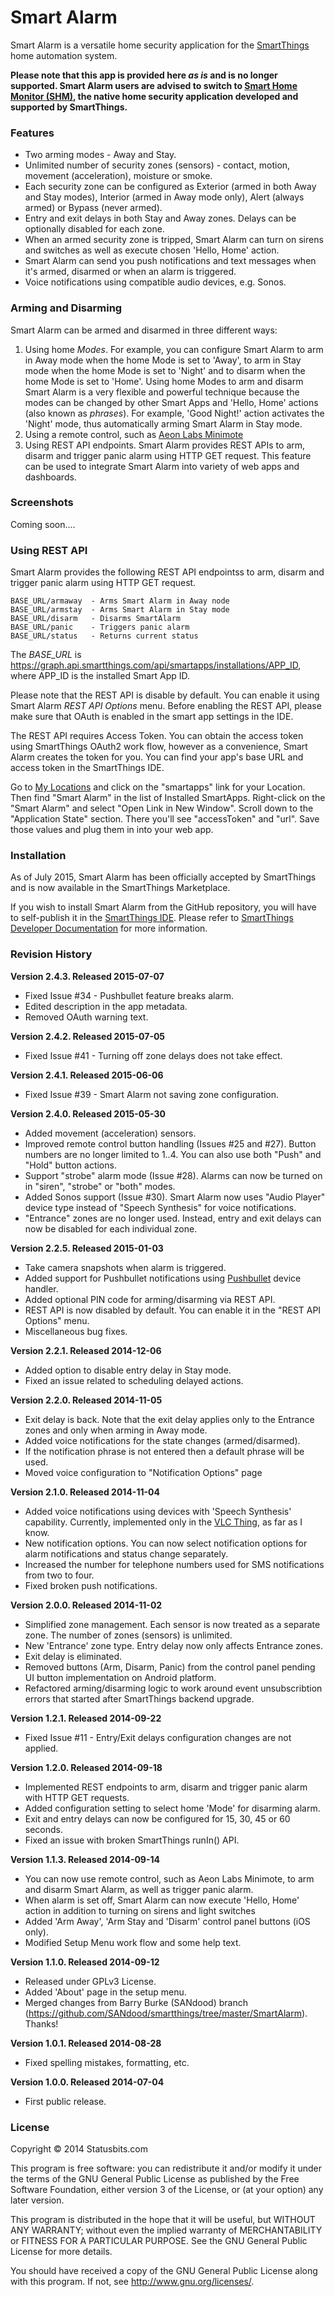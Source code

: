 # Smart Alarm

Smart Alarm is a versatile home security application for the
[SmartThings](http://www.smartthings.com) home automation system.

__Please note that this app is provided here *as is* and is no longer supported.
Smart Alarm users are advised to switch to
[Smart Home Monitor (SHM)](https://support.smartthings.com/hc/en-us/articles/205380154),
the native home security application developed and supported by SmartThings.__

### Features

* Two arming modes - Away and Stay.
* Unlimited number of security zones (sensors) - contact, motion, movement
(acceleration), moisture or smoke.
* Each security zone can be configured as Exterior (armed in both Away and
Stay modes), Interior (armed in Away mode only), Alert (always armed) or
Bypass (never armed).
* Entry and exit delays in both Stay and Away zones. Delays can be optionally
disabled for each zone.
* When an armed security zone is tripped, Smart Alarm can turn on sirens and
switches as well as execute chosen 'Hello, Home' action.
* Smart Alarm can send you push notifications and text messages when it's
armed, disarmed or when an alarm is triggered.
* Voice notifications using compatible audio devices, e.g. Sonos.


### Arming and Disarming

Smart Alarm can be armed and disarmed in three different ways:

1. Using home *Modes*. For example, you can configure Smart Alarm to arm in
Away mode when the home Mode is set to 'Away', to arm in Stay mode when the
home Mode is set to 'Night' and to disarm when the home Mode is set to 'Home'.
Using home Modes to arm and disarm Smart Alarm is a very flexible and powerful
technique because the modes can be changed by other Smart Apps and 'Hello,
Home' actions (also known as *phrases*). For example, 'Good Night!' action
activates the 'Night' mode, thus automatically arming Smart Alarm in Stay
mode.
2. Using a remote control, such as
[Aeon Labs Minimote](http://www.amazon.com/Aeon-Labs-DSA03202-v1-Minimote/dp/B00KU7ERAW)
3. Using REST API endpoints. Smart Alarm provides REST APIs to arm, disarm
and trigger panic alarm using HTTP GET request. This feature can be used to
integrate Smart Alarm into variety of web apps and dashboards.


### Screenshots

Coming soon....


### Using REST API

Smart Alarm provides the following REST API endpointss to arm, disarm and
trigger panic alarm using HTTP GET request.

    BASE_URL/armaway  - Arms Smart Alarm in Away node
    BASE_URL/armstay  - Arms Smart Alarm in Stay mode
    BASE_URL/disarm   - Disarms SmartAlarm
    BASE_URL/panic    - Triggers panic alarm
    BASE_URL/status   - Returns current status

The *BASE_URL* is https://graph.api.smartthings.com/api/smartapps/installations/APP_ID,
where APP_ID is the installed Smart App ID.

Please note that the REST API is disable by default. You can enable it using
Smart Alarm *REST API Options* menu. Before enabling the REST API, please make
sure that OAuth is enabled in the smart app settings in the IDE.

The REST API requires Access Token. You can obtain the access token using
SmartThings OAuth2 work flow, however as a convenience, Smart Alarm creates
the token for you. You can find your app's base URL and access token in the
SmartThings IDE.

Go to [My Locations](https://graph.api.smartthings.com/location/list) and
click on the "smartapps" link for your Location. Then find "Smart Alarm" in
the list of Installed SmartApps. Right-click on the "Smart Alarm" and select
"Open Link in New Window". Scroll down to the "Application State" section.
There you'll see "accessToken" and "url". Save those values and plug them in
into your web app.


### Installation

As of July 2015, Smart Alarm has been officially accepted by SmartThings and
is now available in the SmartThings Marketplace.

If you wish to install Smart Alarm from the GitHub repository, you will have
to self-publish it in the [SmartThings IDE](https://graph.api.smartthings.com).
Please refer to [SmartThings Developer Documentation](http://docs.smartthings.com/en/latest/index.html)
for more information.


### Revision History

**Version 2.4.3. Released 2015-07-07**
* Fixed Issue #34 - Pushbullet feature breaks alarm.
* Edited description in the app metadata.
* Removed OAuth warning text.

**Version 2.4.2. Released 2015-07-05**
* Fixed Issue #41 - Turning off zone delays does not take effect.

**Version 2.4.1. Released 2015-06-06**
* Fixed Issue #39 - Smart Alarm not saving zone configuration.

**Version 2.4.0. Released 2015-05-30**
* Added movement (acceleration) sensors.
* Improved remote control button handling (Issues #25 and #27). Button numbers
are no longer limited to 1..4. You can also use both "Push" and "Hold" button
actions.
* Support "strobe" alarm mode (Issue #28). Alarms can now be turned on in
"siren", "strobe" or "both" modes.
* Added Sonos support (Issue #30). Smart Alarm now uses "Audio Player" device
type instead of "Speech Synthesis" for voice notifications.
* "Entrance" zones are no longer used. Instead, entry and exit delays can now
be disabled for each individual zone.

**Version 2.2.5. Released 2015-01-03**
* Take camera snapshots when alarm is triggered.
* Added support for Pushbullet notifications using
[Pushbullet](https://github.com/625alex/SmartThings/blob/master/devices/Pushbullet.groovy)
device handler.
* Added optional PIN code for arming/disarming via REST API.
* REST API is now disabled by default. You can enable it in the "REST API
Options" menu.
* Miscellaneous bug fixes.

**Version 2.2.1. Released 2014-12-06**
* Added option to disable entry delay in Stay mode.
* Fixed an issue related to scheduling delayed actions.

**Version 2.2.0. Released 2014-11-05**
* Exit delay is back. Note that the exit delay applies only to the Entrance
zones and only when arming in Away mode.
* Added voice notifications for the state changes (armed/disarmed).
* If the notification phrase is not entered then a default phrase will be
used.
* Moved voice configuration to "Notification Options" page

**Version 2.1.0. Released 2014-11-04**
* Added voice notifications using devices with 'Speech Synthesis' capability.
Currently, implemented only in the
[VLC Thing](https://github.com/statusbits/smartthings/tree/master/VlcThing.md),
as far as I know.
* New notification options. You can now select notification options for alarm
notifications and status change separately.
* Increased the number for telephone numbers used for SMS notifications from
two to four.
* Fixed broken push notifications.

**Version 2.0.0. Released 2014-11-02**
* Simplified zone management. Each sensor is now treated as a separate
zone. The number of zones (sensors) is unlimited.
* New 'Entrance' zone type. Entry delay now only affects Entrance zones.
* Exit delay is eliminated.
* Removed buttons (Arm, Disarm, Panic) from the control panel pending
UI button implementation on Android platform.
* Refactored arming/disarming logic to work around event unsubscribtion
errors that started after SmartThings backend upgrade.

**Version 1.2.1. Released 2014-09-22**
* Fixed Issue #11 - Entry/Exit delays configuration changes are not applied.

**Version 1.2.0. Released 2014-09-18**
* Implemented REST endpoints to arm, disarm and trigger panic alarm with HTTP
GET requests.
* Added configuration setting to select home 'Mode' for disarming alarm.
* Exit and entry delays can now be configured for 15, 30, 45 or 60 seconds.
* Fixed an issue with broken SmartThings runIn() API.

**Version 1.1.3. Released 2014-09-14**
* You can now use remote control, such as Aeon Labs Minimote, to arm and
disarm Smart Alarm, as well as trigger panic alarm. 
* When alarm is set off, Smart Alarm can now execute 'Hello, Home' action in
addition to turning on sirens and light switches
* Added 'Arm Away', 'Arm Stay and 'Disarm' control panel buttons (iOS only).
* Modified Setup Menu work flow and some help text.

**Version 1.1.0. Released 2014-09-12**
* Released under GPLv3 License.
* Added 'About' page in the setup menu.
* Merged changes from Barry Burke (SANdood) branch
(https://github.com/SANdood/smartthings/tree/master/SmartAlarm). Thanks!

**Version 1.0.1. Released 2014-08-28**
* Fixed spelling mistakes, formatting, etc.

**Version 1.0.0. Released 2014-07-04**
* First public release.


### License

Copyright © 2014 Statusbits.com

This program is free software: you can redistribute it and/or modify it
under the terms of the GNU General Public License as published by the Free
Software Foundation, either version 3 of the License, or (at your option)
any later version.

This program is distributed in the hope that it will be useful, but
WITHOUT ANY WARRANTY; without even the implied warranty of MERCHANTABILITY
or FITNESS FOR A PARTICULAR PURPOSE.  See the GNU General Public License
for more details.

You should have received a copy of the GNU General Public License along
with this program.  If not, see <http://www.gnu.org/licenses/>.
